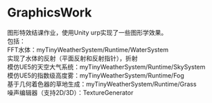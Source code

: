 # GraphicsWork
图形特效结课作业，使用Unity urp实现了一些图形学效果。<br>
包括：<br>
FFT水体：myTinyWeatherSystem/Runtime/WaterSystem<br>
实现了水体的反射（平面反射和反射指针），折射<br>
模仿UE5的天空大气系统：myTinyWeatherSystem/Runtime/SkySystem<br>
模仿UE5的指数级高度雾：myTinyWeatherSystem/Runtime/Fog<br>
基于几何着色器的草地生成：myTinyWeatherSystem/Runtime/Grass<br>
噪声编辑器（支持2D/3D）：TextureGenerator<br>
